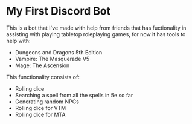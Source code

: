 # My First Discord Bot
This is a bot that I've made with help from friends that has fuctionality in assisting with playing tabletop roleplaying games, for now it has tools to help with:
* Dungeons and Dragons 5th Edition
* Vampire: The Masquerade V5
* Mage: The Ascension

 This functionality consists of:
* Rolling dice
* Searching a spell from all the spells in 5e so far
* Generating random NPCs
* Rolling dice for VTM
* Rolling dice for MTA

